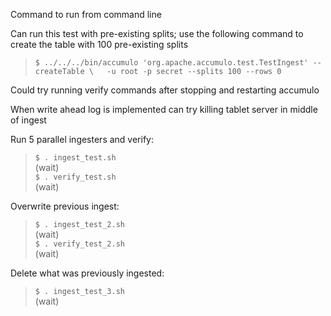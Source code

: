 Command to run from command line

Can run this test with pre-existing splits; use the following command to create the table with
100 pre-existing splits 

> `$ ../../../bin/accumulo 'org.apache.accumulo.test.TestIngest' --createTable \  
-u root -p secret --splits 100 --rows 0`

Could try running verify commands after stopping and restarting accumulo

When write ahead log is implemented can try killing tablet server in middle of ingest

Run 5 parallel ingesters and verify:

> `$ . ingest_test.sh`  
(wait)  
`$ . verify_test.sh`  
(wait)

Overwrite previous ingest:
> `$ . ingest_test_2.sh`  
(wait)  
`$ . verify_test_2.sh`  
(wait)

Delete what was previously ingested:
> `$ . ingest_test_3.sh`  
(wait)

